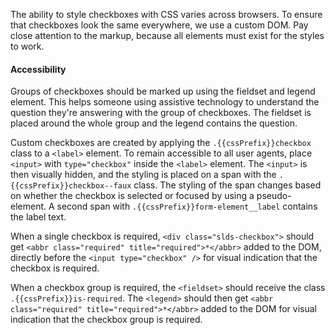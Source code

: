 The ability to style checkboxes with CSS varies across browsers. To ensure that checkboxes look the same everywhere, we use a custom DOM. Pay close attention to the markup, because all elements must exist for the styles to work.

<h4 class="site-text-heading--label">Accessibility</h4>

Groups of checkboxes should be marked up using the fieldset and legend element. This helps someone using assistive technology to understand the question they're answering with the group of checkboxes. The fieldset is placed around the whole group and the legend contains the question.

Custom checkboxes are created by applying the `.{{cssPrefix}}checkbox` class to a `<label>` element. To remain accessible to all user agents, place `<input>` with `type="checkbox"` inside the `<label>` element.  The `<input>` is then visually hidden, and the styling is placed on a span with the `.{{cssPrefix}}checkbox--faux` class. The styling of the span changes based on whether the checkbox is selected or focused by using a pseudo-element. A second span with `.{{cssPrefix}}form-element__label` contains the label text.

When a single checkbox is required, `<div class="slds-checkbox">` should get `<abbr class="required" title="required">*</abbr>` added to the DOM, directly before the `<input type="checkbox" />` for visual indication that the checkbox is required.

When a checkbox group is required, the `<fieldset>` should receive the class `.{{cssPrefix}}is-required`. The `<legend>` should then get `<abbr class="required" title="required">*</abbr>` added to the DOM for visual indication that the checkbox group is required.
